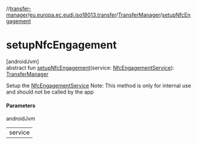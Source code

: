 //[transfer-manager](../../../index.md)/[eu.europa.ec.eudi.iso18013.transfer](../index.md)/[TransferManager](index.md)/[setupNfcEngagement](setup-nfc-engagement.md)

# setupNfcEngagement

[androidJvm]\
abstract fun [setupNfcEngagement](setup-nfc-engagement.md)(service: [NfcEngagementService](../../eu.europa.ec.eudi.iso18013.transfer.engagement/-nfc-engagement-service/index.md)): [TransferManager](index.md)

Setup the [NfcEngagementService](../../eu.europa.ec.eudi.iso18013.transfer.engagement/-nfc-engagement-service/index.md) Note: This method is only for internal use and should not be called by the app

#### Parameters

androidJvm

| |
|---|
| service |
